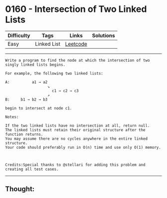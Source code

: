 # 0160 - Intersection of Two Linked Lists

Difficulty  | Tags | Links | Solutions
----------- | ---- | ----- | -----
Easy | Linked List | [Leetcode](https://leetcode.com/problems/intersection-of-two-linked-lists/description/) |


-----------

```
Write a program to find the node at which the intersection of two singly linked lists begins.

For example, the following two linked lists: 

A:          a1 → a2
                   ↘
                     c1 → c2 → c3
                   ↗            
B:     b1 → b2 → b3

begin to intersect at node c1.

Notes:

If the two linked lists have no intersection at all, return null.
The linked lists must retain their original structure after the function returns. 
You may assume there are no cycles anywhere in the entire linked structure.
Your code should preferably run in O(n) time and use only O(1) memory.



Credits:Special thanks to @stellari for adding this problem and creating all test cases.
```

-----------

## Thought:
